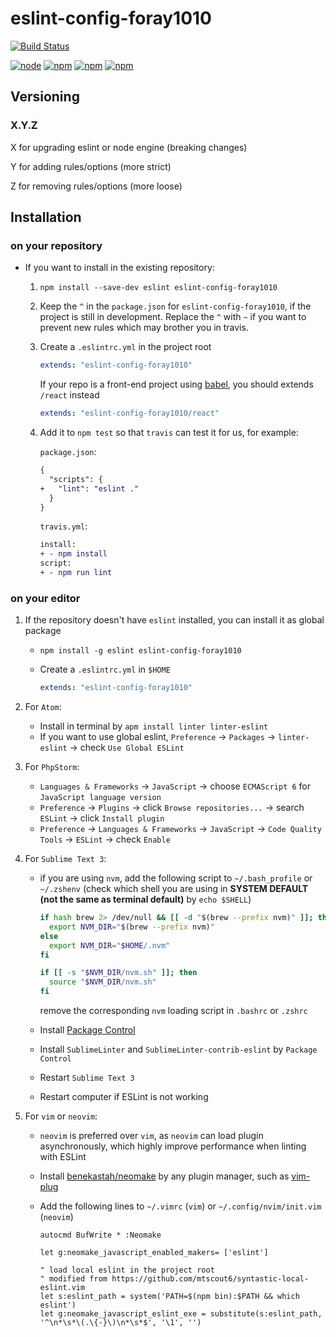 # eslint-config-foray1010

[![Build Status](https://img.shields.io/circleci/project/foray1010/eslint-config-foray1010/master.svg)](https://circleci.com/gh/foray1010/eslint-config-foray1010/tree/master)

[![node](https://img.shields.io/node/v/eslint-config-foray1010.svg)](https://www.npmjs.com/package/eslint-config-foray1010)
[![npm](https://img.shields.io/npm/v/eslint-config-foray1010.svg)](https://www.npmjs.com/package/eslint-config-foray1010)
[![npm](https://img.shields.io/npm/dm/eslint-config-foray1010.svg)](https://www.npmjs.com/package/eslint-config-foray1010)
[![npm](https://img.shields.io/npm/l/eslint-config-foray1010.svg)](https://www.npmjs.com/package/eslint-config-foray1010)

## Versioning

### X.Y.Z

X for upgrading eslint or node engine (breaking changes)

Y for adding rules/options (more strict)

Z for removing rules/options (more loose)

## Installation

### on your repository

- If you want to install in the existing repository:
    1. `npm install --save-dev eslint eslint-config-foray1010`

    1. Keep the `^` in the `package.json` for `eslint-config-foray1010`, if the project is still in development. Replace the `^` with `~` if you want to prevent new rules which may brother you in travis.

    1. Create a `.eslintrc.yml` in the project root

        ```yml
        extends: "eslint-config-foray1010"
        ```

        If your repo is a front-end project using [babel](https://babeljs.io/), you should extends `/react` instead

        ```yml
        extends: "eslint-config-foray1010/react"
        ```

    1. Add it to `npm test` so that  `travis` can test it for us, for example:

        `package.json`:
        ```diff json
        {
          "scripts": {
        +   "lint": "eslint ."
          }
        }
        ```

        `travis.yml`:
        ```diff yml
        install:
        + - npm install
        script:
        + - npm run lint
        ```

### on your editor

1. If the repository doesn't have `eslint` installed, you can install it as global package

    - `npm install -g eslint eslint-config-foray1010`
    - Create a `.eslintrc.yml` in `$HOME`

        ```yml
        extends: "eslint-config-foray1010"
        ```

1. For `Atom`:

    - Install in terminal by `apm install linter linter-eslint`
    - If you want to use global eslint, `Preference` -> `Packages` -> `linter-eslint` -> check `Use Global ESLint`

1. For `PhpStorm`:

    - `Languages & Frameworks` -> `JavaScript` -> choose `ECMAScript 6` for `JavaScript language version`
    - `Preference` -> `Plugins` -> click `Browse repositories...` -> search `ESLint` -> click `Install plugin`
    - `Preference` -> `Languages & Frameworks` -> `JavaScript` -> `Code Quality Tools` -> `ESLint` -> check `Enable`

1. For `Sublime Text 3`:

    - if you are using `nvm`, add the following script to `~/.bash_profile` or `~/.zshenv` (check which shell you are using in **SYSTEM DEFAULT (not the same as terminal default)** by `echo $SHELL`)

        ```bash
        if hash brew 2> /dev/null && [[ -d "$(brew --prefix nvm)" ]]; then
          export NVM_DIR="$(brew --prefix nvm)"
        else
          export NVM_DIR="$HOME/.nvm"
        fi

        if [[ -s "$NVM_DIR/nvm.sh" ]]; then
          source "$NVM_DIR/nvm.sh"
        fi
        ```

        remove the corresponding `nvm` loading script in `.bashrc` or `.zshrc`

    - Install [Package Control](https://packagecontrol.io/installation)
    - Install `SublimeLinter` and `SublimeLinter-contrib-eslint` by `Package Control`
    - Restart `Sublime Text 3`
    - Restart computer if ESLint is not working

1. For `vim` or `neovim`:

    - `neovim` is preferred over `vim`, as `neovim` can load plugin asynchronously, which highly improve performance when linting with ESLint
    - Install [benekastah/neomake](https://github.com/benekastah/neomake) by any plugin manager, such as [vim-plug](https://github.com/junegunn/vim-plug)
    - Add the following lines to `~/.vimrc` (`vim`) or `~/.config/nvim/init.vim` (`neovim`)

        ```vim
        autocmd BufWrite * :Neomake

        let g:neomake_javascript_enabled_makers= ['eslint']

        " load local eslint in the project root
        " modified from https://github.com/mtscout6/syntastic-local-eslint.vim
        let s:eslint_path = system('PATH=$(npm bin):$PATH && which eslint')
        let g:neomake_javascript_eslint_exe = substitute(s:eslint_path, '^\n*\s*\(.\{-}\)\n*\s*$', '\1', '')
        ```
